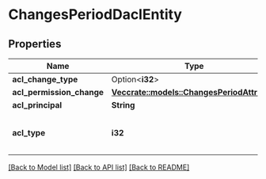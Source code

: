 # ChangesPeriodDaclEntity

## Properties

Name | Type | Description | Notes
------------ | ------------- | ------------- | -------------
**acl_change_type** | Option<**i32**> |  | [optional]
**acl_permission_change** | [**Vec<crate::models::ChangesPeriodAttribute>**](changes.Attribute.md) |  |
**acl_principal** | **String** |  |
**acl_type** | **i32** | Possible values: 0 - ALLOW, 1 - DENY |

[[Back to Model list]](./README.md#documentation-for-models) [[Back to API list]](./README.md#documentation-for-api-endpoints) [[Back to README]](../README.md)
